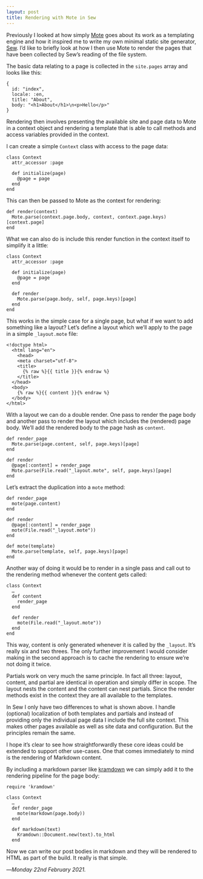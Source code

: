 ```yaml
---
layout: post
title: Rendering with Mote in Sew
---
```


Previously I looked at how simply [Mote][mote] goes about its work as a templating engine and how it inspired me to write my own minimal static site generator, [Sew][sew]. I’d like to briefly look at how I then use Mote to render the pages that have been collected by Sew’s reading of the file system.

The basic data relating to a page is collected in the `site.pages` array and looks like this:

```
{
  id: "index",
  locale: :en,
  title: "About",
  body: "<h1>About</h1>\n<p>Hello</p>"
}
```

Rendering then involves presenting the available site and page data to Mote in a context object and rendering a template that is able to call methods and access variables provided in the context.

I can create a simple `Context` class with access to the page data:

```
class Context
  attr_accessor :page
  
  def initialize(page)
    @page = page  
  end
end
```

This can then be passed to Mote as the context for rendering:

```
def render(context)
  Mote.parse(context.page.body, context, context.page.keys)[context.page]
end
```

What we can also do is include this render function in the context itself to simplify it a little:

```
class Context  
  attr_accessor :page
  
  def initialize(page)
    @page = page  
  end
  
  def render
    Mote.parse(page.body, self, page.keys)[page]
  end
end
```

This works in the simple case for a single page, but what if we want to add something like a layout? Let’s define a layout which we’ll apply to the page in a simple `_layout.mote` file:

```
<!doctype html>
  <html lang="en">
    <head>
    <meta charset="utf-8">
    <title>
      {% raw %}{{ title }}{% endraw %}
    </title>
  </head>
  <body>
    {% raw %}{{ content }}{% endraw %}
  </body>
</html>
```

With a layout we can do a double render. One pass to render the page body and another pass to render the layout which includes the (rendered) page body. We’ll add the rendered body to the page hash as `content`.

```
def render_page
  Mote.parse(page.content, self, page.keys)[page]
end

def render
  @page[:content] = render_page
  Mote.parse(File.read("_layout.mote", self, page.keys)[page]
end
```

Let’s extract the duplication into a `mote` method:

```
def render_page
  mote(page.content)
end

def render
  @page[:content] = render_page
  mote(File.read("_layout.mote"))
end

def mote(template)
  Mote.parse(template, self, page.keys)[page]
end
```

Another way of doing it would be to render in a single pass and call out to the rendering method whenever the content gets called:

```
class Context
  …  
  def content
    render_page
  end
  
  def render
    mote(File.read("_layout.mote"))
  end
end
```

This way, content is only generated whenever it is called by the `_layout`. It’s really six and two threes. The only further improvement I would consider making in the second approach is to cache the rendering to ensure we’re not doing it twice.

Partials work on very much the same principle. In fact all three: layout, content, and partial are identical in operation and simply differ in scope. The layout nests the content and the content can nest partials. Since the render methods exist in the context they are all available to the templates.

In Sew I only have two differences to what is shown above. I handle (optional) localization of both templates and partials and instead of providing only the individual page data I include the full site context. This makes other pages available as well as site data and configuration. But the principles remain the same.

I hope it’s clear to see how straightforwardly these core ideas could be extended to support other use-cases. One that comes immediately to mind is the rendering of Markdown content.

By including a markdown parser like [kramdown][kd] we can simply add it to the rendering pipeline for the page body:

```
require 'kramdown'

class Context
  …  
  def render_page
    mote(markdown(page.body))
  end
  
  def markdown(text)
    Kramdown::Document.new(text).to_html
  end
```

Now we can write our post bodies in markdown and they will be rendered to HTML as part of the build. It really is that simple.

—*Monday 22nd February 2021.*

[mote]: https://www.crossingtheruby.com/2021/02/20/ruby-templating-with-mote.html
[sew]: https://www.crossingtheruby.com/2021/02/21/sew-for-static-elegant-websites.html
[kd]: https://kramdown.gettalong.org
